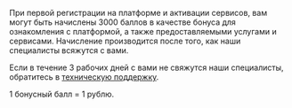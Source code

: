 При первой регистрации на платформе и активации сервисов, вам могут быть начислены 3000 баллов в качестве бонуса для ознакомления с платформой, а также предоставляемыми услугами и сервисами. Начисление производится после того, как наши специалисты всяжутся с вами.

Если в течение 3 рабочих дней с вами не свяжутся наши специалисты, обратитесь в [техническую поддержку](/ru/contacts).

<info>
1 бонусный балл = 1 рублю.
</info>
